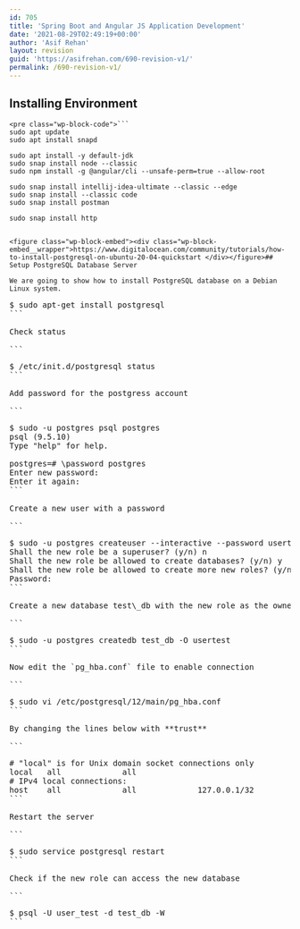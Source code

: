 ```yaml
---
id: 705
title: 'Spring Boot and Angular JS Application Development'
date: '2021-08-29T02:49:19+00:00'
author: 'Asif Rehan'
layout: revision
guid: 'https://asifrehan.com/690-revision-v1/'
permalink: /690-revision-v1/
---
```


## Installing Environment

```
<pre class="wp-block-code">```
sudo apt update
sudo apt install snapd

sudo apt install -y default-jdk
sudo snap install node --classic
sudo npm install -g @angular/cli --unsafe-perm=true --allow-root

sudo snap install intellij-idea-ultimate --classic --edge
sudo snap install --classic code 
sudo snap install postman

sudo snap install http
```
```

<figure class="wp-block-embed"><div class="wp-block-embed__wrapper">https://www.digitalocean.com/community/tutorials/how-to-install-postgresql-on-ubuntu-20-04-quickstart </div></figure>## Setup PostgreSQL Database Server

We are going to show how to install PostgreSQL database on a Debian Linux system.

```
<pre class="wp-block-preformatted">$ sudo apt-get install postgresql  
```

Check status

```
<pre class="wp-block-preformatted">$ /etc/init.d/postgresql status
```

Add password for the postgress account

```
<pre class="wp-block-preformatted">$ sudo -u postgres psql postgres
psql (9.5.10)
Type "help" for help.

postgres=# \password postgres
Enter new password: 
Enter it again: 
```

Create a new user with a password

```
<pre class="wp-block-preformatted">$ sudo -u postgres createuser --interactive --password usertest
Shall the new role be a superuser? (y/n) n
Shall the new role be allowed to create databases? (y/n) y
Shall the new role be allowed to create more new roles? (y/n) n
Password: 
```

Create a new database test\_db with the new role as the owner

```
<pre class="wp-block-preformatted">$ sudo -u postgres createdb test_db -O usertest
```

Now edit the `pg_hba.conf` file to enable connection

```
<pre class="wp-block-preformatted">$ sudo vi /etc/postgresql/12/main/pg_hba.conf
```

By changing the lines below with **trust**

```
<pre class="wp-block-preformatted"># "local" is for Unix domain socket connections only
local   all             all                                     trust
# IPv4 local connections:
host    all             all             127.0.0.1/32            trust
```

Restart the server

```
<pre class="wp-block-preformatted">$ sudo service postgresql restart
```

Check if the new role can access the new database

```
<pre class="wp-block-preformatted">$ psql -U user_test -d test_db -W 
```